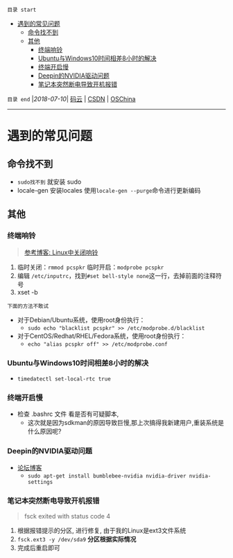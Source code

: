 `目录 start`
 
- [遇到的常见问题](#遇到的常见问题)
    - [命令找不到](#命令找不到)
    - [其他](#其他)
        - [终端响铃](#终端响铃)
        - [Ubuntu与Windows10时间相差8小时的解决](#ubuntu与windows10时间相差8小时的解决)
        - [终端开启慢](#终端开启慢)
        - [Deepin的NVIDIA驱动问题](#deepin的nvidia驱动问题)
        - [笔记本突然断电导致开机报错](#笔记本突然断电导致开机报错)

`目录 end` |_2018-07-10_| [码云](https://gitee.com/gin9) | [CSDN](http://blog.csdn.net/kcp606) | [OSChina](https://my.oschina.net/kcp1104)
****************************************
# 遇到的常见问题

## 命令找不到
- `sudo找不到` 就安装 sudo
- locale-gen 安装locales 使用`locale-gen --purge`命令进行更新编码

## 其他
### 终端响铃
> [参考博客: Linux中关闭响铃](https://blog.csdn.net/u010691256/article/details/9048729)

1. 临时关闭：`rmmod pcspkr` 临时开启：`modprobe pcspkr`
1. 编辑 `/etc/inputrc`，找到`#set bell-style none`这一行，去掉前面的注释符号
1. xset -b

`下面的方法不敢试`
- 对于Debian/Ubuntu系统，使用root身份执行：
    - `sudo echo "blacklist pcspkr" >> /etc/modprobe.d/blacklist`
- 对于CentOS/Redhat/RHEL/Fedora系统，使用root身份执行：
    - `echo "alias pcspkr off" >> /etc/modprobe.conf `

### Ubuntu与Windows10时间相差8小时的解决
- `timedatectl set-local-rtc true `

### 终端开启慢 
- 检查 .bashrc 文件 看是否有可疑脚本,
    -  这次就是因为sdkman的原因导致巨慢,那上次搞得我新建用户,重装系统是什么原因呢?

### Deepin的NVIDIA驱动问题
- [论坛博客](https://bbs.deepin.org/forum.php?mod=viewthread&tid=132312)
    - `sudo apt-get install bumblebee-nvidia nvidia-driver nvidia-settings`

### 笔记本突然断电导致开机报错
> fsck exited with status code 4

1. 根据报错提示的分区, 进行修复, 由于我的Linux是ext3文件系统
1. `fsck.ext3 -y /dev/sda9` **分区根据实际情况**
1. 完成后重启即可
